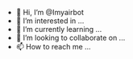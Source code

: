 - 👋 Hi, I’m @Imyairbot
- 👀 I’m interested in ...
- 🌱 I’m currently learning ...
- 💞️ I’m looking to collaborate on ...
- 📫 How to reach me ...

<!---
Imyairbot/Imyairbot is a ✨ special ✨ repository because its `README.md` (this file) appears on your GitHub profile.
You can click the Preview link to take a look at your changes.
--->
